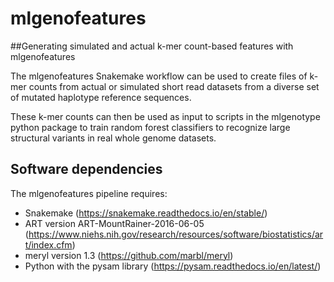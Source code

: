 # mlgenofeatures

##Generating simulated and actual k-mer count-based features with mlgenofeatures

The mlgenofeatures Snakemake workflow can be used to create files of
k-mer counts from actual or simulated short read datasets from a diverse set of
mutated haplotype reference sequences.

These k-mer counts can then be used as input to scripts in the mlgenotype
python package to train random forest classifiers to recognize large structural
variants in real whole genome datasets.

## Software dependencies

The mlgenofeatures pipeline requires:

* Snakemake (https://snakemake.readthedocs.io/en/stable/)
* ART version ART-MountRainer-2016-06-05 (https://www.niehs.nih.gov/research/resources/software/biostatistics/art/index.cfm)
* meryl version 1.3 (https://github.com/marbl/meryl)
* Python with the pysam library (https://pysam.readthedocs.io/en/latest/)


